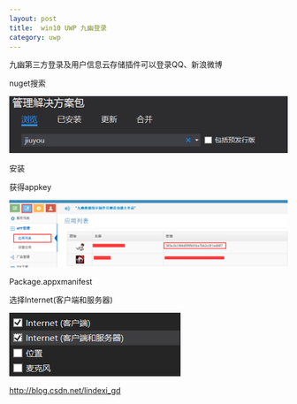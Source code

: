 ```yaml
---
layout: post
title:  win10 UWP 九幽登录 
category: uwp 
---
```


九幽第三方登录及用户信息云存储插件可以登录QQ、新浪微博

<!--more-->

nuget搜索

![这里写图片描述](image/201611817115381.png)

安装

获得appkey

![这里写图片描述](image/201611817136114.png)

Package.appxmanifest

选择Internet(客户端和服务器)

![这里写图片描述](image/201611817148674.png)

http://blog.csdn.net/lindexi_gd

